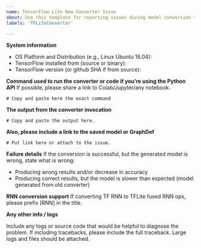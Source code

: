 ```yaml
---
name: TensorFlow Lite New Converter Issue
about: Use this template for reporting issues during model conversion to TFLite
labels: 'TFLiteConverter'

---
```



**System information**
- OS Platform and Distribution (e.g., Linux Ubuntu 16.04):
- TensorFlow installed from (source or binary):
- TensorFlow version (or github SHA if from source):


**Command used to run the converter or code if you’re using the Python API**
If possible, please share a link to Colab/Jupyter/any notebook.

```
# Copy and paste here the exact command
```

**The output from the converter invocation**

```
# Copy and paste the output here.
```

**Also, please include a link to the saved model or GraphDef**

```
# Put link here or attach to the issue.
```

**Failure details**
If the conversion is successful, but the generated model is wrong,
state what is wrong:
- Producing wrong results and/or decrease in accuracy
- Producing correct results, but the model is slower than expected (model generated from old converter)


**RNN conversion support**
If converting TF RNN to TFLite fused RNN ops, please prefix [RNN] in the title.

**Any other info / logs**

Include any logs or source code that would be helpful to diagnose the problem. If including tracebacks, please include the full traceback. Large logs and files should be attached.
